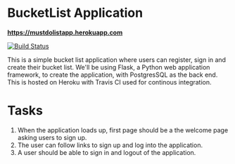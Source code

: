 # BucketList Application

**https://mustdolistapp.herokuapp.com**


[![Build Status](https://travis-ci.org/kunleAdeyinka/bucketlist-app.svg?branch=master)](https://travis-ci.org/kunleAdeyinka/bucketlist-app)

This is a simple bucket list application where users can register, sign in and create their bucket list. 
We'll be using Flask, a Python web application framework, to create the application, with PostgresSQL as the back end.
This is hosted on Heroku with Travis CI used for continous integration.

# Tasks
1. When the application loads up, first page should be a the welcome page asking users to sign up.
2. The user can follow links to sign up and log into the application.
3. A user should be able to sign in and logout of the application.
